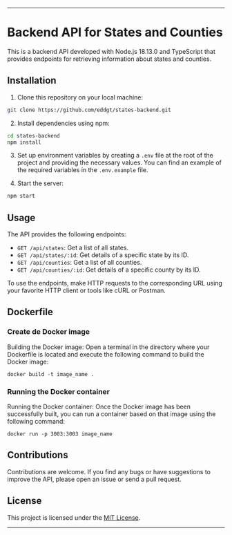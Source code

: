 ---

# Backend API for States and Counties

This is a backend API developed with Node.js 18.13.0 and TypeScript that provides endpoints for retrieving information about states and counties.

## Installation

1. Clone this repository on your local machine:

```bash
git clone https://github.com/eddgt/states-backend.git
```

2. Install dependencies using npm:

```bash
cd states-backend
npm install
```

3. Set up environment variables by creating a `.env` file at the root of the project and providing the necessary values. You can find an example of the required variables in the `.env.example` file.

4. Start the server:

```bash
npm start
```

## Usage

The API provides the following endpoints:

- `GET /api/states`: Get a list of all states.
- `GET /api/states/:id`: Get details of a specific state by its ID.
- `GET /api/counties`: Get a list of all counties.
- `GET /api/counties/:id`: Get details of a specific county by its ID.

To use the endpoints, make HTTP requests to the corresponding URL using your favorite HTTP client or tools like cURL or Postman.


## Dockerfile
### Create de Docker image
Building the Docker image: Open a terminal in the directory where your Dockerfile is located and execute the following command to build the Docker image:

```
docker build -t image_name .
```

### Running the Docker container
Running the Docker container: Once the Docker image has been successfully built, you can run a container based on that image using the following command:

```
docker run -p 3003:3003 image_name
```

## Contributions

Contributions are welcome. If you find any bugs or have suggestions to improve the API, please open an issue or send a pull request.

## License

This project is licensed under the [MIT License](https://opensource.org/licenses/MIT).

---